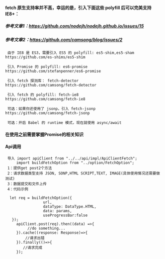 #### fetch 原生支持率并不高，幸运的是，引入下面这些 polyfill 后可以完美支持 IE8+：
##### 参考文章1：https://github.com/nodejh/nodejh.github.io/issues/15
##### 参考文章2：https://github.com/camsong/blog/issues/2

     由于 IE8 是 ES3，需要引入 ES5 的 polyfill: es5-shim,es5-sham   https://github.com/es-shims/es5-shim
     
     引入 Promise 的 polyfill: es6-promise       https://github.com/stefanpenner/es6-promise
     
     引入 fetch 探测库： fetch-detector           https://github.com/camsong/fetch-detector
    
     引入 fetch 的 polyfill: fetch-ie8           https://github.com/camsong/fetch-ie8
     
     可选：如果你还使用了 jsonp，引入 fetch-jsonp   https://github.com/camsong/fetch-jsonp
     
     可选：开启 Babel 的 runtime 模式，现在就使用 async/await
     
#### 在使用之前需要掌握Promise的相关知识
     
#### Api调用     

     导入 import apiClient from "../../api/impl/ApiClientFetch";
         import buildFetchOption from "../option/FetchOption";
     1：提供get post2个方法
     2：请求数据类型支持 JSON, SONP,HTML SCRIPT,TEXT, IMAGE(具体使用情况还需要做测试)
     3：数据提交和文件上传
     4：代码示例
     
      let req = buildFetchOption({
                     url,
                     dataType: DataType.HTML,
                     data: params,
                     useProgressBar:false
       });
         apiClient.post(req).then((data) =>{
              //do something...
         }).cache((response: Response)=>{
             //请求出错
         }).finally(()=>{
            //请求完成
         });
     
#####     